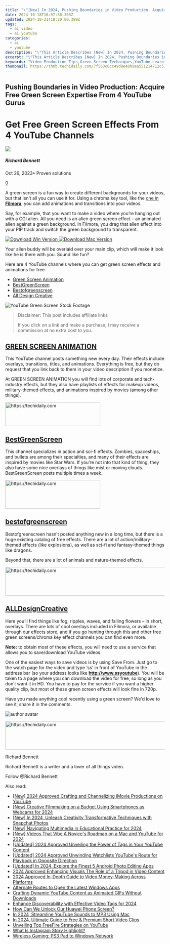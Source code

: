 ```yaml
---
title: "\"[New] In 2024, Pushing Boundaries in Video Production  Acquire Free Green Screen Expertise From 4 YouTube Gurus\""
date: 2024-10-18T16:57:36.303Z
updated: 2024-10-21T18:20:00.389Z
tags:
  - ai video
  - ai youtube
categories:
  - ai
  - youtube
description: "\"This Article Describes [New] In 2024, Pushing Boundaries in Video Production: Acquire Free Green Screen Expertise From 4 YouTube Gurus\""
excerpt: "\"This Article Describes [New] In 2024, Pushing Boundaries in Video Production: Acquire Free Green Screen Expertise From 4 YouTube Gurus\""
keywords: "Video Production Tips,Green Screen Techniques,YouTube Learning Videos,Pros' Film Advice,Free Expertise Access,Gurus in Videography,Innovative Filmmaking"
thumbnail: https://thmb.techidaily.com/7f563c6cc49d9e48b9aa551214712c5134f2db5185be39a48c0e895d012e0af9.jpg
---
```


## Pushing Boundaries in Video Production: Acquire Free Green Screen Expertise From 4 YouTube Gurus

# Get Free Green Screen Effects From 4 YouTube Channels

![](https://images.wondershare.com/filmora/article-images/richard-bennett.jpg)

##### Richard Bennett

 Oct 26, 2023• Proven solutions

[0](#commentsBoxSeoTemplate)

A green screen is a fun way to create different backgrounds for your videos, but that isn’t all you can use it for. Using a chroma key tool, like the [one in **Filmora**](https://tools.techidaily.com/wondershare/filmora/download/), you can add animations and transitions into your videos.

Say, for example, that you want to make a video where you’re hanging out with a CGI alien. All you need is an alien green screen effect – an animated alien against a green background. In Filmora, you drag that alien effect into your PIP track and switch the green background to transparent.

[![Download Win Version](https://images.wondershare.com/filmora/guide/download-btn-win.jpg) ](https://tools.techidaily.com/wondershare/filmora/download/) [![Download Mac Version](https://images.wondershare.com/filmora/guide/download-btn-mac.jpg) ](https://tools.techidaily.com/wondershare/filmora/download/)

Your alien buddy will be overlaid over your main clip, which will make it look like he is there with you. Sound like fun?

Here are 4 YouTube channels where you can get green screen effects and animations for free.

* [Green Screen Animation](#animation)
* [BestGreenScreen](#best)
* [Bestofgreenscreen](#bestof)
* [All Design Creative](#alldesign)

![YouTube Green Screen Stock Footage](https://images.wondershare.com/filmora/article-images/free-green-screen-effects.jpg)

>  Disclaimer: This post includes affiliate links
>
>  If you click on a link and make a purchase, I may receive a commission at no extra cost to you.
>

## [GREEN SCREEN ANIMATION](https://www.youtube.com/channel/UCk7DcAEWN8dna2A%5FKYSSslQ/featured)

This YouTube channel posts something new every day. Their effects include overlays, transitions, titles, and animations. Everything is free, but they do request that you link back to them in your video description if you monetize.

At GREEN SCREEN ANIMATION you will find lots of corporate and tech-industry effects, but they also have playlists of effects for makeup videos, military-themed effects, and animations inspired by movies (among other things).

<!-- affiliate ads begin -->
<a href="https://25home.pxf.io/c/5597632/2148643/16836" target="_top" id="2148643">
  <img src="//a.impactradius-go.com/display-ad/16836-2148643" border="0" alt="https://techidaily.com" width="300" height="75"/>
</a>
<img height="0" width="0" src="https://25home.pxf.io/i/5597632/2148643/16836" style="position:absolute;visibility:hidden;" border="0" />
<!-- affiliate ads end -->

## [BestGreenScreen](https://www.youtube.com/user/bestgreenscreen/featured)

This channel specializes in action and sci-fi effects. Zombies, spaceships, and bullets are among their specialties, and many of their effects are inspired by movies like Star Wars. If you’re not into that kind of thing, they also have some nice overlays of things like mist or moving clouds. BestGreenScreen posts multiple times a week.

<!-- affiliate ads begin -->
<a href="https://aligracehair.sjv.io/c/5597632/1997643/19272" target="_top" id="1997643">
  <img src="//a.impactradius-go.com/display-ad/19272-1997643" border="0" alt="https://techidaily.com" width="300" height="90"/>
</a>
<img height="0" width="0" src="https://aligracehair.sjv.io/i/5597632/1997643/19272" style="position:absolute;visibility:hidden;" border="0" />
<!-- affiliate ads end -->

## [bestofgreenscreen](https://www.youtube.com/user/bestofgreenscreen/featured)

Bestofgreenscreen hasn’t posted anything new in a long time, but there is a huge existing catalog of free effects. There are a lot of action/military-themed effects (like explosions), as well as sci-fi and fantasy-themed things like dragons.

Beyond that, there are a lot of animals and nature-themed effects.

<!-- affiliate ads begin -->
<a href="https://imp.i110150.net/c/5597632/924297/11305" target="_top" id="924297">
  <img src="//a.impactradius-go.com/display-ad/11305-924297" border="0" alt="https://techidaily.com" width="728" height="90"/>
</a>
<img height="0" width="0" src="https://imp.i110150.net/i/5597632/924297/11305" style="position:absolute;visibility:hidden;" border="0" />
<!-- affiliate ads end -->

## [ALLDesignCreative](https://www.youtube.com/user/alldesigncreative)

Here you’ll find things like fog, ripples, waves, and falling flowers – in short, overlays. There are lots of cool overlays included in Filmora, or available through our effects store, and if you go hunting through this and other free green screens/chroma key effect channels you can find even more.

**Note:** to obtain most of these effects, you will need to use a service that allows you to save/download YouTube videos.

One of the easiest ways to save videos is by using Save From. Just go to the watch page for the video and type ‘ss’ in front of YouTube in the address bar (so your address looks like **<http://www.ssyoutube>**). You will be taken to a page where you can download the video for free, so long as you don’t want it in HD. You have to pay for the service if you want a higher quality clip, but most of these green screen effects will look fine in 720p.

Have you made anything cool recently using a green screen? We'd love to see it, share it in the comments.

![author avatar](https://images.wondershare.com/filmora/article-images/richard-bennett.jpg)

<!-- affiliate ads begin -->
<a href="https://aligracehair.sjv.io/c/5597632/1915830/19272" target="_top" id="1915830">
  <img src="//a.impactradius-go.com/display-ad/19272-1915830" border="0" alt="https://techidaily.com" width="728" height="90"/>
</a>
<img height="0" width="0" src="https://aligracehair.sjv.io/i/5597632/1915830/19272" style="position:absolute;visibility:hidden;" border="0" />
<!-- affiliate ads end -->

Richard Bennett

Richard Bennett is a writer and a lover of all things video.

Follow @Richard Bennett

<ins class="adsbygoogle"
     style="display:block"
     data-ad-format="autorelaxed"
     data-ad-client="ca-pub-7571918770474297"
     data-ad-slot="1223367746"></ins>

<ins class="adsbygoogle"
     style="display:block"
     data-ad-client="ca-pub-7571918770474297"
     data-ad-slot="8358498916"
     data-ad-format="auto"
     data-full-width-responsive="true"></ins>

<span class="atpl-alsoreadstyle">Also read:</span>
<div><ul>
<li><a href="https://facebook-video-footage.techidaily.com/new-2024-approved-crafting-and-channelizing-imovie-productions-on-youtube/"><u>[New] 2024 Approved Crafting and Channelizing iMovie Productions on YouTube</u></a></li>
<li><a href="https://screen-activity-recording.techidaily.com/new-creative-filmmaking-on-a-budget-using-smartphones-as-webcams-for-2024/"><u>[New] Creative Filmmaking on a Budget Using Smartphones as Webcams for 2024</u></a></li>
<li><a href="https://snapchat-videos.techidaily.com/new-in-2024-unleash-creativity-transformative-techniques-with-snapchat-photos/"><u>[New] In 2024, Unleash Creativity Transformative Techniques with Snapchat Photos</u></a></li>
<li><a href="https://fox-access.techidaily.com/new-navigating-multimedia-in-educational-practice-for-2024/"><u>[New] Navigating Multimedia in Educational Practice for 2024</u></a></li>
<li><a href="https://youtube-lab.techidaily.com/ideos-that-vibe-a-novices-roadmap-on-a-mac-and-youtube-for-2024/"><u>[New] Videos That Vibe A Novice's Roadmap on a Mac and YouTube for 2024</u></a></li>
<li><a href="https://youtube-lab.techidaily.com/ed-2024-approved-unveiling-the-power-of-tags-in-your-youtube-content/"><u>[Updated] 2024 Approved Unveiling the Power of Tags in Your YouTube Content</u></a></li>
<li><a href="https://youtube-lab.techidaily.com/ed-2024-approved-unwinding-watchlists-youtubes-route-for-playback-in-opposite-direction/"><u>[Updated] 2024 Approved Unwinding Watchlists YouTube's Route for Playback in Opposite Direction</u></a></li>
<li><a href="https://fox-access.techidaily.com/updated-in-2024-explore-the-finest-5-android-photo-editing-apps/"><u>[Updated] In 2024, Explore the Finest 5 Android Photo Editing Apps</u></a></li>
<li><a href="https://youtube-lab.techidaily.com/approved-enhancing-visuals-the-role-of-a-tripod-in-video-content/"><u>2024 Approved Enhancing Visuals The Role of a Tripod in Video Content</u></a></li>
<li><a href="https://youtube-lab.techidaily.com/approved-in-depth-guide-to-video-money-making-across-platforms/"><u>2024 Approved In-Depth Guide to Video Money-Making Across Platforms</u></a></li>
<li><a href="https://win11-tips.techidaily.com/alternate-routes-to-open-the-latest-windows-apps/"><u>Alternate Routes to Open the Latest Windows Apps</u></a></li>
<li><a href="https://youtube-lab.techidaily.com/ing-dynamic-youtube-content-as-animated-gifs-without-downloads/"><u>Crafting Dynamic YouTube Content as Animated GIFs Without Downloads</u></a></li>
<li><a href="https://youtube-video-recordings.techidaily.com/enhance-discoverability-with-effective-video-tags-for-2024/"><u>Enhance Discoverability with Effective Video Tags for 2024</u></a></li>
<li><a href="https://android-unlock.techidaily.com/how-can-we-unlock-our-huawei-phone-screen-by-drfone-android/"><u>How Can We Unlock Our Huawei Phone Screen?</u></a></li>
<li><a href="https://youtube-lab.techidaily.com/24-streamline-youtube-sounds-to-mp3-using-mac/"><u>In 2024, Streamline YouTube Sounds to MP3 Using Mac</u></a></li>
<li><a href="https://youtube-lab.techidaily.com/24-ultimate-guide-to-free-and-premium-short-video-clips/"><u>In 2024, Ultimate Guide to Free & Premium Short Video Clips</u></a></li>
<li><a href="https://youtube-lab.techidaily.com/ling-top-freefire-strategies-on-youtube/"><u>Unveiling Top FreeFire Strategies on YouTube</u></a></li>
<li><a href="https://instagram-clips.techidaily.com/what-is-instagram-story-highlight/"><u>What Is Instagram Story Highlight?</u></a></li>
<li><a href="https://windows11.techidaily.com/wireless-gaming-ps3-pad-to-windows-network/"><u>Wireless Gaming: PS3 Pad to Windows Network</u></a></li>
</ul></div>

